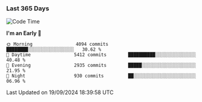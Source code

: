 ### Last 365 Days
<!--START_SECTION:waka-->
![Code Time](http://img.shields.io/badge/Code%20Time-694%20hrs%2050%20mins-blue)

**I'm an Early 🐤** 

```text
🌞 Morning                4094 commits        ████████░░░░░░░░░░░░░░░░░   30.62 % 
🌆 Daytime                5412 commits        ██████████░░░░░░░░░░░░░░░   40.48 % 
🌃 Evening                2935 commits        █████░░░░░░░░░░░░░░░░░░░░   21.95 % 
🌙 Night                  930 commits         ██░░░░░░░░░░░░░░░░░░░░░░░   06.96 % 
```



 Last Updated on 19/09/2024 18:39:58 UTC
<!--END_SECTION:waka-->

<!--
**BrianCurliss/BrianCurliss** is a ✨ _special_ ✨ repository because its `README.md` (this file) appears on your GitHub profile.

Here are some ideas to get you started:

- 🔭 I’m currently working on ...
- 🌱 I’m currently learning ...
- 👯 I’m looking to collaborate on ...
- 🤔 I’m looking for help with ...
- 💬 Ask me about ...
- 📫 How to reach me: ...
- 😄 Pronouns: ...
- ⚡ Fun fact: ...
-->
